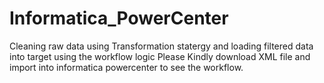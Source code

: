 # Informatica_PowerCenter
Cleaning raw data using Transformation statergy and loading filtered data into target using the workflow logic Please Kindly download XML file and import into informatica powercenter to see the workflow.
